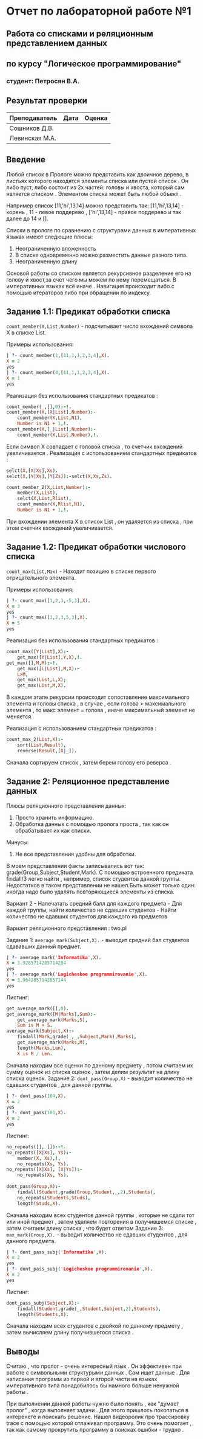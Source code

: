 # Отчет по лабораторной работе №1
## Работа со списками и реляционным представлением данных
## по курсу "Логическое программирование"

### студент: Петросян В.А.

## Результат проверки

| Преподаватель     | Дата         |  Оценка       |
|-------------------|--------------|---------------|
| Сошников Д.В. |              |               |
| Левинская М.А.|              |               |


## Введение

Любой список в Прологе можно представить как двоичное дерево, в листьях которого находятся элементы списка или пустой список . Он либо пуст, либо состоит из 2х частей: головы и хвоста, который сам является списком . Элементом списка может быть любой объект .

Например список [11,'hi',13,14] можно представить так:
[11,'hi',13,14] - корень , 11 - левое поддерево , ['hi',13,14] - правое поддерево
и так далее до 14 и [].

Списки в прологе по сравнению с структурами данных в императивных языках имеют следющие плюсы:
1. Неограниченную вложенность
2. В списке одновременно можно разместить данные разного типа.
3. Неограниченную длину

Основой работы со списком является рекурсивное разделение его на голову и хвост,за счет чего мы можем по нему перемещаться.
В императивных языках всё иначе . Навигация происходит либо с помощью итераторов либо при обращении по индексу.

## Задание 1.1: Предикат обработки списка

`count_member(X,List,Number)` - подсчитывает число вхождений символа X в списке List.

Примеры использования:
```prolog
| ?- count_member(1,[11,1,1,2,3,4],X).
X = 2
yes
| ?- count_member(4,[11,1,1,2,3,4],X).
X = 1
yes
```

Реализация без использования стандартных предикатов :
```prolog
count_member(_,[],0):-!.
count_member(X,[X|List],Number):-
	count_member(X,List,N1),
	Number is N1 + 1,!.
count_member(X,[_|List],Number):-
	count_member(X,List,Number),!.
```
Если символ X совпадает с головой списка , то счетчик вхождений увеличивается .
Реализация с использованием стандартных предикатов :
```prolog
selct(X,[X|Xs],Xs).
selct(X,[Y|Xs],[Y|Zs]):-selct(X,Xs,Zs).

count_member_2(X,List,Number):-
	member(X,List),
	selct(X,List,Rlist),
	count_member(X,Rlist,N1),
	Number is N1 + 1,!.
```
При вхождении элемента X в список List , он удаляется из списка , при этом счетчик вхождений увеличивается.
## Задание 1.2: Предикат обработки числового списка

`count_max(List,Max)` - Находит позицию в списке первого отрицательного элемента.

Примеры использования:
```prolog
| ?- count_max([1,2,3,-5,3],X).
X = 3
yes
| ?- count_max([1,2,3,5,3],X).
X = 5
yes
```

Реализация без использования стандартных предикатов :
```prolog
count_max([Y|List],X):-
	get_max([Y|List],Y,X),!.
get_max([],M,M):-!.
	get_max([L|List],M,X):-
	L>M,
	get_max(List,L,X);
	get_max(List,M,X).
```
В каждом этапе рекурсии происходит сопоставление максимального элемента и головы списка , в случае , если голова > максимального элемента , то макс элемент = голова , иначе максимальный элемент не меняется.

Реализация с использованием стандартных предикатов :
```prolog
count_max_2(List,X):-
	sort(List,Result),
	reverse(Result,[X|_]).
```
Сначала сортируем список , затем берем голову его реверса .

## Задание 2: Реляционное представление данных
Плюсы реляционного представления данных:
1. Просто хранить информацию.
2. Обработка данных с помощью пролога проста , так как он обрабатывает их как списки.

Минусы:
1. Не все представления удобны для обработки.

В моем представлении факты записывались вот так: grade(Group,Subject,Student,Mark).
C помощью встроенного предиката findall/3 легко найти , например, список студентов данной группы.
Недостатков в таком представлении не нашел.Быть может только один:
иногда надо было удалять повторяющиеся элементы из списка.

   Вариант 2
    - Напечатать средний балл для каждого предмета
    - Для каждой группы, найти количество не сдавших студентов 
    - Найти количество не сдавших студентов для каждого из предметов

Вариант реляционного представления : two.pl

Задание 1:
`average_mark(Subject,X).` - выводит средний бал студентов сдававших данный предмет.
```prolog
| ?- average_mark('Informatika',X).
X = 3.9285714285714284
yes
| ?- average_mark('Logicheskoe programmirovanie',X).
X = 3.9642857142857144
yes
```
Листинг:
```prolog
get_average_mark([],0).
get_average_mark([M|Marks],Sum):-
	get_average_mark(Marks,S),
	Sum is M + S.
average_mark(Subject,X):-
	findall(Mark,grade(_,_,Subject,Mark),Marks),
	get_average_mark(Marks,M),
	length(Marks,Len),
	X is M / Len.
```
Сначала находим все оценки по данному предмету , потом считаем их сумму оценок из списка оценок , затем делим результат на длину списка оценок.
Задание 2:
`dont_pass(Group,X)` - выводит количество не сдавших студентов , для данной группы.
```prolog
| ?- dont_pass(104,X).
X = 2
yes
| ?- dont_pass(101,X).
X = 2
yes
```
Листинг:
```prolog
no_repeats([], []):-!.
no_repeats([X|Xs], Ys):-
	member(X, Xs),!,
	no_repeats(Xs, Ys).
no_repeats([X|Xs], [X|Ys]):-
	no_repeats(Xs, Ys).
	
dont_pass(Group,X):-
	findall(Student,grade(Group,Student,_,2),Students),
	no_repeats(Students,Studs),
	length(Studs,X).
```
Сначала находим всех студентов данной группы , которые не сдали тот или иной предмет , затем удаляем повторения в получившемся списке , затем считаем длину списка , что будет ответом
Задание 3:
`max_mark(Group,X).` -  выводит количество не сдавших студентов , для данного предмета.
```prolog
| ?- dont_pass_subj('Informatika',X).
X = 2
yes
| ?- dont_pass_subj('Logicheskoe programmirovanie',X).
X = 2
yes
```
Листинг:
```prolog
dont_pass_subj(Subject,X):-
	findall(Student,grade(_,Student,Subject,2),Students),
	length(Students,X).
```
Сначала находим всех студентов с двойкой по данному предмету , затем вычисляем длину получившегося списка .

## Выводы

Считаю , что пролог - очень интересный язык . Он эффективен при работе с символьными структурыми данных . Сам ищет данные . Для написания программ из первой и второй части на языках императивного типа понадобилось бы намного больше ненужной работы .

При выполнении данной работы нужно было понять , как "думает пролог" , когда выполняет задачи . Для этого пришлось покопаться в интеренете и поискать решение. Нашел видеоролик про трассировку trace с помощью которой отлаживал программу. Это очень помогает , так как самому прокрутить программу в поисках ошибки - трудно .






